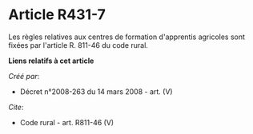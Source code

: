# Article R431-7

Les règles relatives aux centres de formation d'apprentis agricoles sont fixées par l'article R. 811-46 du code rural.

**Liens relatifs à cet article**

_Créé par_:

  - Décret n°2008-263 du 14 mars 2008 - art. (V)

_Cite_:

  - Code rural - art. R811-46 (V)
